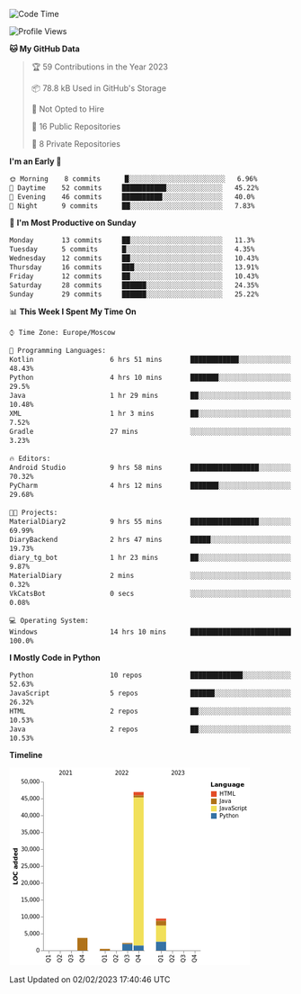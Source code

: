 <!--START_SECTION:waka-->
![Code Time](http://img.shields.io/badge/Code%20Time-14%20hrs%2015%20mins-blue)

![Profile Views](http://img.shields.io/badge/Profile%20Views-72-blue)

**🐱 My GitHub Data** 

> 🏆 59 Contributions in the Year 2023
 > 
> 📦 78.8 kB Used in GitHub's Storage 
 > 
> 🚫 Not Opted to Hire
 > 
> 📜 16 Public Repositories 
 > 
> 🔑 8 Private Repositories  
 > 
**I'm an Early 🐤** 

```text
🌞 Morning    8 commits      █░░░░░░░░░░░░░░░░░░░░░░░░   6.96% 
🌆 Daytime    52 commits     ███████████░░░░░░░░░░░░░░   45.22% 
🌃 Evening    46 commits     ██████████░░░░░░░░░░░░░░░   40.0% 
🌙 Night      9 commits      ██░░░░░░░░░░░░░░░░░░░░░░░   7.83%

```
📅 **I'm Most Productive on Sunday** 

```text
Monday       13 commits     ██░░░░░░░░░░░░░░░░░░░░░░░   11.3% 
Tuesday      5 commits      █░░░░░░░░░░░░░░░░░░░░░░░░   4.35% 
Wednesday    12 commits     ██░░░░░░░░░░░░░░░░░░░░░░░   10.43% 
Thursday     16 commits     ███░░░░░░░░░░░░░░░░░░░░░░   13.91% 
Friday       12 commits     ██░░░░░░░░░░░░░░░░░░░░░░░   10.43% 
Saturday     28 commits     ██████░░░░░░░░░░░░░░░░░░░   24.35% 
Sunday       29 commits     ██████░░░░░░░░░░░░░░░░░░░   25.22%

```


📊 **This Week I Spent My Time On** 

```text
⌚︎ Time Zone: Europe/Moscow

💬 Programming Languages: 
Kotlin                   6 hrs 51 mins       ████████████░░░░░░░░░░░░░   48.43% 
Python                   4 hrs 10 mins       ███████░░░░░░░░░░░░░░░░░░   29.5% 
Java                     1 hr 29 mins        ██░░░░░░░░░░░░░░░░░░░░░░░   10.48% 
XML                      1 hr 3 mins         ██░░░░░░░░░░░░░░░░░░░░░░░   7.52% 
Gradle                   27 mins             ░░░░░░░░░░░░░░░░░░░░░░░░░   3.23%

🔥 Editors: 
Android Studio           9 hrs 58 mins       █████████████████░░░░░░░░   70.32% 
PyCharm                  4 hrs 12 mins       ███████░░░░░░░░░░░░░░░░░░   29.68%

🐱‍💻 Projects: 
MaterialDiary2           9 hrs 55 mins       █████████████████░░░░░░░░   69.99% 
DiaryBackend             2 hrs 47 mins       █████░░░░░░░░░░░░░░░░░░░░   19.73% 
diary_tg_bot             1 hr 23 mins        ██░░░░░░░░░░░░░░░░░░░░░░░   9.87% 
MaterialDiary            2 mins              ░░░░░░░░░░░░░░░░░░░░░░░░░   0.32% 
VkCatsBot                0 secs              ░░░░░░░░░░░░░░░░░░░░░░░░░   0.08%

💻 Operating System: 
Windows                  14 hrs 10 mins      █████████████████████████   100.0%

```

**I Mostly Code in Python** 

```text
Python                   10 repos            █████████████░░░░░░░░░░░░   52.63% 
JavaScript               5 repos             ██████░░░░░░░░░░░░░░░░░░░   26.32% 
HTML                     2 repos             ██░░░░░░░░░░░░░░░░░░░░░░░   10.53% 
Java                     2 repos             ██░░░░░░░░░░░░░░░░░░░░░░░   10.53%

```


**Timeline**

![Chart not found](https://raw.githubusercontent.com/Adlemex/Adlemex/main/charts/bar_graph.png) 


 Last Updated on 02/02/2023 17:40:46 UTC
<!--END_SECTION:waka-->
